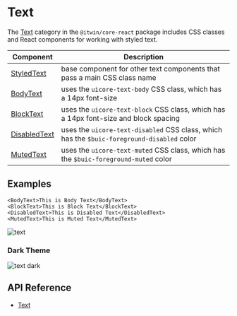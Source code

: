 # Text

The [Text]($core-react:Text) category in the `@itwin/core-react` package includes
CSS classes and React components for working with styled text.

|Component|Description
|-----|-----
|[StyledText]($core-react)|base component for other text components that pass a main CSS class name
|[BodyText]($core-react)|uses the `uicore-text-body` CSS class, which has a 14px font-size
|[BlockText]($core-react)|uses the `uicore-text-block` CSS class, which has a 14px font-size and block spacing
|[DisabledText]($core-react)|uses the `uicore-text-disabled` CSS class, which has the `$buic-foreground-disabled` color
|[MutedText]($core-react)|uses the `uicore-text-muted` CSS class, which has the `$buic-foreground-muted` color

## Examples

```tsx
<BodyText>This is Body Text</BodyText>
<BlockText>This is Block Text</BlockText>
<DisabledText>This is Disabled Text</DisabledText>
<MutedText>This is Muted Text</MutedText>
```

![text](./images/Text.png "Text Components")

### Dark Theme

![text dark](./images/TextDark.png "Text Components in Dark Theme")

## API Reference

- [Text]($core-react:Text)
